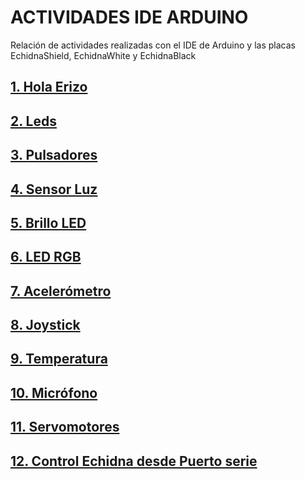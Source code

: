# ACTIVIDADES IDE ARDUINO
Relación de actividades realizadas con el IDE de Arduino y las placas EchidnaShield, EchidnaWhite y EchidnaBlack

## [1. Hola Erizo](https://github.com/EchidnaShield/Recursos/blob/master/Didactica/Actividades_IDE_Arduino/HolaErizo/README.md)

## [2. Leds](https://github.com/EchidnaShield/Recursos/blob/master/Didactica/Actividades_IDE_Arduino/Leds/README.md)

## [3. Pulsadores](https://github.com/EchidnaShield/Recursos/blob/master/Didactica/Actividades_IDE_Arduino/Pulsadores/README.md)

## [4. Sensor Luz](https://github.com/EchidnaShield/Recursos/blob/master/Didactica/Actividades_IDE_Arduino/SensorLuz/README.md)

## [5. Brillo LED](https://github.com/EchidnaShield/Recursos/blob/master/Didactica/Actividades_IDE_Arduino/BrilloLED/README.md)

## [6. LED RGB](https://github.com/EchidnaShield/Recursos/blob/master/Didactica/Actividades_IDE_Arduino/LEDRGB/README.md)

## [7. Acelerómetro](https://github.com/EchidnaShield/Recursos/blob/master/Didactica/Actividades_IDE_Arduino/Acelerometro/README.md)

## [8. Joystick](https://github.com/EchidnaShield/Recursos/blob/master/Didactica/Actividades_IDE_Arduino/Joystick/README.md)

## [9.  Temperatura](https://github.com/EchidnaShield/Recursos/blob/master/Didactica/Actividades_IDE_Arduino/Temperatura/README.md)

## [10. Micrófono](https://github.com/EchidnaShield/Recursos/tree/master/Didactica/Actividades_IDE_Arduino/Microfono)

## [11. Servomotores](https://github.com/EchidnaShield/Recursos/blob/master/Didactica/Actividades_IDE_Arduino/Servomotores/README.md)

## [12. Control Echidna desde Puerto serie](https://github.com/EchidnaShield/Recursos/blob/master/Didactica/Actividades_IDE_Arduino/ControlPuertoSerie/README.md)

